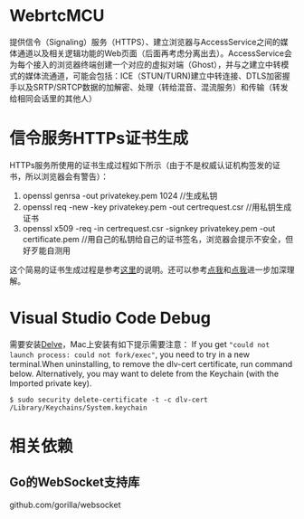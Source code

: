 # WebrtcMCU

提供信令（Signaling）服务（HTTPS）、建立浏览器与AccessService之间的媒体通道以及相关逻辑功能的Web页面（后面再考虑分离出去）。AccessService会为每个接入的浏览器终端创建一个对应的虚拟对端（Ghost），并与之建立中转模式的媒体流通道，可能会包括：ICE（STUN/TURN)建立中转连接、DTLS加密握手以及SRTP/SRTCP数据的加解密、处理（转给混音、混流服务）和传输（转发给相同会话里的其他人）

# 信令服务HTTPs证书生成

HTTPs服务所使用的证书生成过程如下所示（由于不是权威认证机构签发的证书，所以浏览器会有警告）：

1. openssl genrsa -out privatekey.pem 1024 //生成私钥
1. openssl req -new -key privatekey.pem -out certrequest.csr //用私钥生成证书
1. openssl x509 -req -in certrequest.csr -signkey privatekey.pem -out certificate.pem //用自己的私钥给自己的证书签名，浏览器会提示不安全，但好歹能自测用

这个简易的证书生成过程是参考[这里](http://blog.csdn.net/u011244942/article/details/49306777)的说明。还可以参考[点我](http://www.cnblogs.com/kyrios/p/tls-and-certificates.html)和[点我](http://cnodejs.org/topic/54745ac22804a0997d38b32d)进一步加深理解。

# Visual Studio Code Debug

需要安装[Delve](https://github.com/derekparker/delve/blob/master/Documentation/installation/osx/install.md)，Mac上安装有如下提示需要注意：
If you get `"could not launch process: could not fork/exec"`, you need to try in a new terminal.When uninstalling, to remove the dlv-cert certificate, run command below. Alternatively, you may want to delete from the Keychain (with the Imported private key).
 ```   
 $ sudo security delete-certificate -t -c dlv-cert /Library/Keychains/System.keychain
 ```

# 相关依赖

## Go的WebSocket支持库
github.com/gorilla/websocket

